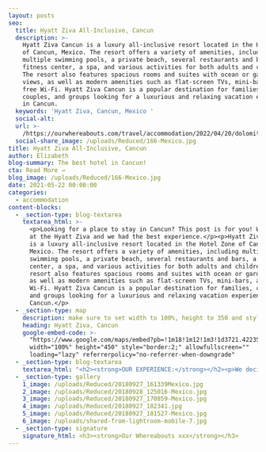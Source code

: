 ```yaml
---
layout: posts
seo:
  title: Hyatt Ziva All-Inclusive, Cancun
  description: >-
    Hyatt Ziva Cancun is a luxury all-inclusive resort located in the Hotel Zone
    of Cancun, Mexico. The resort offers a variety of amenities, including
    multiple swimming pools, a private beach, several restaurants and bars, a
    fitness center, a spa, and various activities for both adults and children.
    The resort also features spacious rooms and suites with ocean or garden
    views, as well as modern amenities such as flat-screen TVs, mini-bars, and
    free Wi-Fi. Hyatt Ziva Cancun is a popular destination for families,
    couples, and groups looking for a luxurious and relaxing vacation experience
    in Cancun.
  keywords: 'Hyatt Ziva, Cancun, Mexico '
  social-alt:
  url: >-
    /https://ourwhereabouts.com/travel/accommodation/2022/04/20/dolomites-travel-guide.html
  social-share_image: /uploads/Reduced/166-Mexico.jpg
title: Hyatt Ziva All-Inclusive, Cancun
author: Elizabeth
blog-summary: The best hotel in Cancun!
cta: Read More →
blog_image: /uploads/Reduced/166-Mexico.jpg
date: 2021-05-22 00:00:00
categories:
  - accommodation
content-blocks:
  - _section-type: blog-textarea
    textarea_html: >-
      <p>Looking for a place to stay in Cancun? This post is for you! We stayed
      at the Hyatt Ziva and we had the best experience.</p><p>Hyatt Ziva Cancun
      is a luxury all-inclusive resort located in the Hotel Zone of Cancun,
      Mexico. The resort offers a variety of amenities, including multiple
      swimming pools, a private beach, several restaurants and bars, a fitness
      center, a spa, and various activities for both adults and children. The
      resort also features spacious rooms and suites with ocean or garden views,
      as well as modern amenities such as flat-screen TVs, mini-bars, and free
      Wi-Fi. Hyatt Ziva Cancun is a popular destination for families, couples,
      and groups looking for a luxurious and relaxing vacation experience in
      Cancun.</p>
  - _section-type: map
    description: make sure to set width to 100%, height to 350 and style to border 2
    heading: Hyatt Ziva, Cancun
    google-embed-code: >-
      "https://www.google.com/maps/embed?pb=!1m18!1m12!1m3!1d3721.4223523274477!2d-86.74660347679031!3d21.135583840971414!2m3!1f0!2f0!3f0!3m2!1i1024!2i768!4f13.1!3m3!1m2!1s0x8f4c28a07503798b%3A0x5754071fee7a21aa!2sHyatt%20Ziva%20Cancun!5e0!3m2!1sen!2sil!4v1653841667899!5m2!1sen!2sil"
      width="100%" height="450" style="border:2;" allowfullscreen=""
      loading="lazy" referrerpolicy="no-referrer-when-downgrade"
  - _section-type: blog-textarea
    textarea_html: "<h2><strong>OUR EXPERIENCE:</strong></h2><p>We decided to end our trip in Mexico at an all-inclusive hotel it is one of the most unique resorts we have been to. Between the atmosphere, proximity to the beach to the room, and events, we had the best time.</p><h2><strong>LOCATION:</strong></h2><p>20-30 minute drive from Cancun Airport.</p><p>10-minute walk to the Coco Bongo.</p><p>\_</p><h2><strong>PARKING:</strong></h2><p>Free Park available.</p><p>\_</p><h2><strong>HOTEL DETAILS:</strong></h2><p>The <strong>Hyatt Ziva</strong> <strong>Cancun </strong>hotel, located on the white sands of an idyllic beach on the Riviera Maya and offers an exclusive all-inclusive experience. They have 547 luxury rooms surrounded by lush gardens and amazing views. In addition, there are <strong>8 on-site restaurants</strong> serving international cuisine and <strong>4 bars.</strong> Some of the<strong> luxurious facilities </strong>include<strong> 3 infinity pools, a spa</strong>,<strong> and a fitness center.</strong> There’s also an immense variety of options for outside activities in the area including adventure and water sports.</p><p>\_</p><p>\_</p><p>\_</p><h2><strong>ROOM TYPE WE STAYED IN:</strong></h2><p><strong><em>Turquoize Sky Ocean Front Master King</em></strong></p><p>The room has a few perks such as a <strong>jacuzzi on the balcony</strong>, a tablet where you can order room service, and <strong>a private butler</strong> who's available by WhatsApp to your every need, <strong>access to the adults-only pool</strong> made only for guests staying in the Turquoize building, and <strong>free entrance to the spa pools</strong> for every day until 17:00.</p><p>\_</p><p>\_</p><h2><strong>PRICE:</strong></h2><p>The average cost is 456$ per night.</p><p>\_</p><p>\_</p><h2><strong>COMFORT LEVEL:</strong></h2><p>10/10! The bed was large and comfortable, the layout of the space was ideal and the pools were never crowded.</p><p>\_</p><h2><strong>VIEWS TO EXPECT ON PROPERTY:</strong></h2><p>Amazing views can be found everywhere you go. From the design of the place to the beautiful lighthouse, and watching the sunset on the ocean from the jacuzzi on your balcony. There’s always something beautiful to see.</p><p>\_</p><h2><strong>DINING:</strong></h2><p>For an all-inclusive resort, I was thoroughly impressed with the quality of food as it was some of the best I’ve had. Every single restaurant had a variety of options with the most delicious flavoring. So you’re truly spoiled here with all the several course meals, including dessert and wine! <strong>RESTAURANTS:</strong></p><ul><li><strong>La Bastille -</strong> Elegant French Cuisine. Exclusively for adults. Dress code: Formal.</li><li><strong>El Mercado - </strong>Gourmet buffet dining. Dress code: Dry Casual.</li><li><strong>The Moongate - </strong>Grill. The open kitchen places you in the center of the action and is a fun sight. Dress code: Smart Casual.</li><li><strong>Tradewinds -</strong> A relaxed grill by day and a classic steakhouse by night.</li><li><strong>Lorenzo's -</strong> Italian Cuisine. Dress code: Lunch- dry casual. Dinner-Smart Casual.</li><li><strong>Habaneros - </strong>Mouthwatering tacos, fresh seafood ceviches, and zesty agua chiles are served right on the beach. Dress code: Lunch – dry casual. Dinner – Smart Casual.</li><li><strong>Casa Café -</strong> Sip on specialty coffee drinks and snack on scrumptious pastries. open 6 AM-11 PM</li><li><strong>Dips and Sips and</strong> <strong>food truck -</strong> They serve something new every day.</li><li><strong>Chevy's -</strong> American food. The design is a classic all-American diner. Dress code: Casual.</li><li><strong>Pasteles -</strong> Dessert parlor. Heaven for sweet tooth people.</li></ul><p><strong>HOTEL BARS:</strong></p><ul><li><strong>Saasil Bar</strong></li><li><strong>Juana Margarita bar</strong></li><li><strong>Tres CerveZa's - </strong>the hotel has its own brew of beer.</li><li><strong>Punta Vista -</strong> Exclusively for adults staying in Turquoise. Punta Vista’s infinity pool is the perfect place for an afternoon drink, a pre-dinner cocktail, or a relaxing nightcap.</li></ul><p>\_</p><p>\_</p><h2><strong>ACCOMMODATIONS AND AMENITIES:</strong></h2><p>Accommodations &amp; Amenities include the private beach, all-inclusive service, access to the restaurants, room service, 2/3 swimming pools, night-time entertainment, and organized sports activities.</p><p>\_</p><p>\_</p><p>\_</p><p>\_</p><h2><strong>BEST SEASON TO VISIT:</strong></h2><p>We stayed here at the end of September. The best season to visit is between April and October as there are fewer people around and the weather is most ideal. The temperatures are also between 20-26 Celsius.</p>"
  - _section-type: gallery
    1_image: /uploads/Reduced/20180927_161339Mexico.jpg
    2_image: /uploads/Reduced/20180928_125016-Mexico.jpg
    3_image: /uploads/Reduced/20180927_170859-Mexico.jpg
    4_image: /uploads/Reduced/20180927_182341.jpg
    5_image: /uploads/Reduced/20180927_181527-Mexico.jpg
    6_image: /uploads/shared-from-lightroom-mobile-7.jpg
  - _section-type: signature
    signature_html: <h3><strong>Our Whereabouts xxx</strong></h3>
---
```


